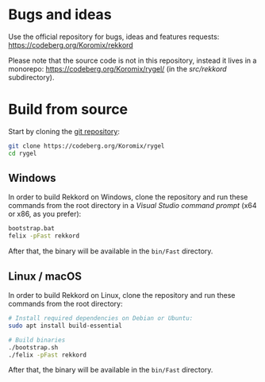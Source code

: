 # Bugs and ideas

Use the official repository for bugs, ideas and features requests: https://codeberg.org/Koromix/rekkord

Please note that the source code is not in this repository, instead it lives in a monorepo: https://codeberg.org/Koromix/rygel/ (in the *src/rekkord* subdirectory).

# Build from source

Start by cloning the [git repository](https://codeberg.org/Koromix/rygel):

```sh
git clone https://codeberg.org/Koromix/rygel
cd rygel
```

## Windows

In order to build Rekkord on Windows, clone the repository and run these commands from the root directory in a _Visual Studio command prompt_ (x64 or x86, as you prefer):

```sh
bootstrap.bat
felix -pFast rekkord
```

After that, the binary will be available in the `bin/Fast` directory.

## Linux / macOS

In order to build Rekkord on Linux, clone the repository and run these commands from the root directory:

```sh
# Install required dependencies on Debian or Ubuntu:
sudo apt install build-essential

# Build binaries
./bootstrap.sh
./felix -pFast rekkord
```

After that, the binary will be available in the `bin/Fast` directory.
